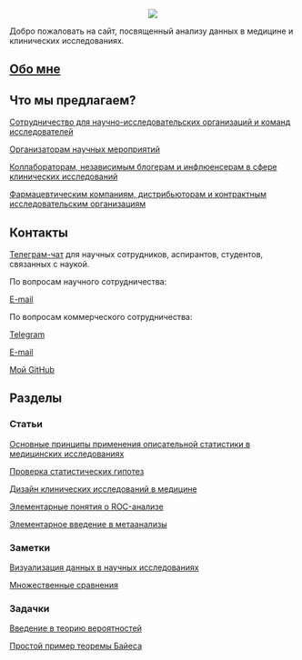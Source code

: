 <p align="center">
  <img src="https://aysuvorov.github.io/clinstats/docs/promotion/logo.png" />
</p>

Добро пожаловать на сайт, посвященный анализу данных в медицине и клинических исследованиях.

## [Обо мне](https://aysuvorov.github.io/clinstats/docs/promotion/about_us.html)

## Что мы предлагаем?

[Сотрудничество для научно-исследовательских организаций и команд исследователей](https://aysuvorov.github.io/clinstats/docs/promotion/researchers.html)

[Организаторам научных мероприятий](https://aysuvorov.github.io/clinstats/docs/promotion/conf.html)

[Коллабораторам, независимым блогерам и инфлюенсерам в сфере клинических исследований](https://aysuvorov.github.io/clinstats/docs/promotion/bloggers.html)

[Фармацевтическим компаниям, дистрибьюторам и контрактным исследовательским организациям](https://aysuvorov.github.io/clinstats/docs/promotion/farm_cro.html)

## Контакты

[Телеграм-чат](https://t.me/cacs_sechenov) для научных сотрудников, аспирантов, студентов, связанных с наукой.

По вопросам научного сотрудничества:

[E-mail](mailto:cacs@staff.sechenov.ru)

По вопросам коммерческого сотрудничества:

[Telegram](https://t.me/clinical_biostats)

[E-mail](mailto:yourmedstat@gmail.com)

[Мой GitHub](https://github.com/aysuvorov/medstats)

## Разделы

### Статьи

[Основные принципы применения описательной статистики в медицинских исследованиях](https://www.sechenovmedj.com/jour/article/view/397?locale=ru_RU#tab1)

[Проверка статистических гипотез](/docs/pages/stat_testing/stat_testing.md)

[Дизайн клинических исследований в медицине](https://www.sechenovmedj.com/jour/article/view/283?locale=ru_RU#tab1)

[Элементарные понятия о ROC-анализе](/docs/pages/roc_analysis/roc_analysis.md)

[Элементарное введение в метаанализы](https://drive.google.com/file/d/1WkN3N7nhmks1TQCWI2IpZ8QPLHrsIF61/view)

### Заметки

[Визуализация данных в научных исследованиях](https://telegra.ph/Vizualizaciya-dannyh-v-nauchnyh-issledovaniyah-09-21)

[Множественные сравнения](https://telegra.ph/Mnozhestvennye-sravneniya-09-28)

### Задачки

[Введение в теорию вероятностей](/docs/tasks/prob_theory/task.md)

[Простой пример теоремы Байеса](/docs/tasks/simple_bayes/task.md)




